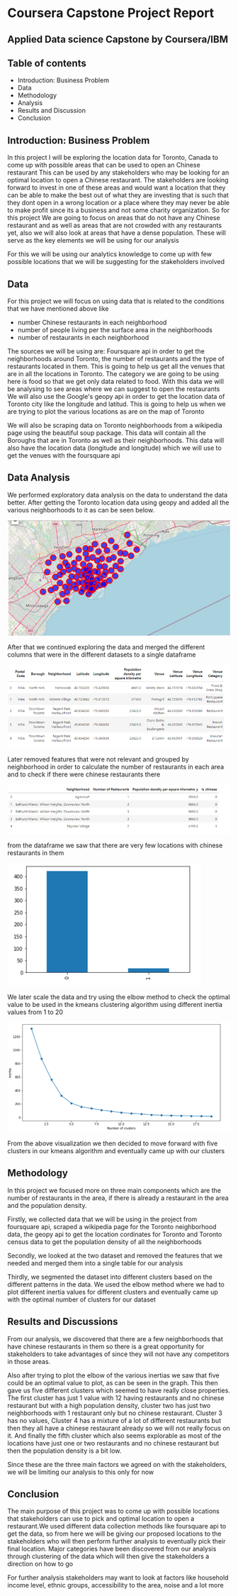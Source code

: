 # Coursera Capstone Project Report

## Applied Data science Capstone by Coursera/IBM

## Table of contents
* Introduction: Business Problem
* Data
* Methodology
* Analysis
* Results and Discussion
* Conclusion

## Introduction: Business Problem 

<p> In this project I will be exploring the location data for Toronto, Canada to come up with possible areas that can be used to open an Chinese restaurant This can be used by any stakeholders who may be looking for an optimal location to open a Chinese restaurant. The stakeholders are looking forward to invest in one of these areas and would want a location that they can be able to make the best out of what they are investing that is such that they dont open in a wrong location or a place where they may never be able to make profit since its a business and not some charity organization. So for this project We are going to focus on areas that do not have any Chinese restaurant and as well as areas that are not crowded with any restaurants yet, also we will also look at areas that have a dense population. These will serve as the key elements we will be using for our analysis </p>

<p> For this we will be using our analytics knowledge to come up with few possible locations that we will be suggesting for the stakeholders involved</p>

## Data 

For this project we will focus on using data that is related to the conditions that we have mentioned above like

* number Chinese restaurants in each neighborhood
* number of people living per the surface area in the neighborhoods
* number of restaurants in each neighborhood

<p> The sources we will be using are: Foursquare api in order to get the neighborhoods around Toronto, the number of restaurants and the type of restaurants located in them. This is going to help us get all the venues that are in all the locations in Toronto. The category we are going to be using here is food so that we get only data related to food. With this data we will be analysing to see areas where we can suggest to open the restaurants We will also use the Google's geopy api in order to get the location data of Toronto city like the longitude and latitud. This is going to help us when we are trying to plot the various locations as are on the map of Toronto </p>

<p> We will also be scraping data on Toronto neighborhoods from a wikipedia page using the beautiful soup package. This data will contain all the Boroughs that are in Toronto as well as their neighborhoods. This data will also have the location data (longitude and longitude) which we will use to get the venues with the foursquare api </p>

## Data Analysis

We performed exploratory data analysis on the data to understand the data better. After getting the Toronto location data using geopy and added all the various neighborhoods to it as can be seen below.

<!-- ![Screenshot](map.png) -->
![Alt text](https://github.com/Roland-coder/Coursera_Capstone/blob/master/map.PNG?raw=true)

After that we continued exploring the data and merged the different columns that were in the different datasets to a single dataframe

<!-- ![Screenshot](merged.png) -->
![Alt text](https://github.com/Roland-coder/Coursera_Capstone/blob/master/merged.PNG?raw=true)

Later removed features that were not relevant and grouped by neighborhood in order to calculate the number of restaurants in each area and to check if there were chinese restaurants there 

<!-- ![Screenshot](chinese.png) -->
![Alt text](https://github.com/Roland-coder/Coursera_Capstone/blob/master/chinese.PNG?raw=true)

from the dataframe we saw that there are very few locations with chinese restaurants in them

<!-- ![Screenshot](bar.png) -->
![Alt text](https://github.com/Roland-coder/Coursera_Capstone/blob/master/bar.PNG?raw=true)
<!-- ![Alt text](https://github.com/Roland-coder/Coursera_Capstone/blob/master/bar.PNG) -->

We later scale the data and try using the elbow method to check the optimal value to be used in the kmeans clustering algorithm using different inertia values from 1 to 20

<!-- ![Screenshot](clusters.png) -->
![Alt text](https://github.com/Roland-coder/Coursera_Capstone/blob/master/clusters.PNG?raw=true)


From the above visualization we then decided to move forward with five clusters in our kmeans algorithm and eventually came up with our clusters


## Methodology

<p>In this project we focused more on three main components which are the number of restaurants in the area, if there is already a restaurant in the area and the population density.</p>

<p>Firstly, we collected data that we will be using in the project from foursquare api, scraped a wikipedia page for the Toronto neighborhood data, the geopy api to get the location cordinates for Toronto and Toronto census data to get the population density of all the neighborhoods</p>

<p>Secondly, we looked at the two dataset and removed the features that we needed and merged them into a single table for our analysis</p>

<p>Thirdly, we segmented the dataset into different clusters based on the different patterns in the data. We used the elbow method where we had to plot different inertia values for different clusters and eventually came up with the optimal number of clusters for our dataset</p>

## Results and Discussions

<p>From our analysis, we discovered that there are a few neighborhoods that have chinese restaurants in them so there is a great opportunity for stakeholders to take advantages of since they will not have any competitors in those areas.</p>

<p>Also after trying to plot the elbow of the various inertias we saw that five could be an optimal value to plot, as can be seen in the graph. This then gave us five different clusters which seemed to have really close properties. The first cluster has just 1 value with 12 having restaurants and no chinese restaurant but with a high population density, cluster two has just two neighborhoods with 1 restaurant only but no chinese restaurant. Cluster 3 has no values, Cluster 4 has a mixture of a lot of different restaurants but then they all have a chinese restaurant already so we will not really focus on it. And finally the fifth cluster which also seems explorable as most of the locations have just one or two restaurants and no chinese restaurant but then the population density is a bit low.</p>

<p>Since these are the three main factors we agreed on with the stakeholders, we will be limiting our analysis to this only for now</p>

## Conclusion

<p>The main purpose of this project was to come up with possible locations that stakeholders can use to pick and optimal location to open a restaurant.We used different data collection methods like foursquare api to get the data, so from here we will be giving our proposed locations to the stakeholders who will then perform further analysis to eventually pick their final location. Major categories have been discovered from our analysis through clustering of the data which will then give the stakeholders a direction on how to go</p>

<p>For further analysis stakeholders may want to look at factors like household income level, ethnic groups, accessibility to the area, noise and a lot more</p>